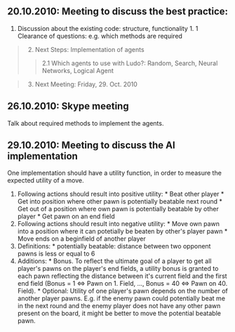 ## 20.10.2010: Meeting to discuss the best practice: ##
  1. Discussion about the existing code: structure, functionality
    1. 1 Clearance of questions: e.g. which methods are required
> 2. Next Steps: Implementation of agents
> > 2.1 Which agents to use with Ludo?: Random, Search, Neural Networks, Logical Agent

> 3. Next Meeting: Friday, 29. Oct. 2010

## 26.10.2010: Skype meeting ##
Talk about required methods to implement the agents.

## 29.10.2010: Meeting to discuss the AI implementation ##
One implementation should have a utility function, in order to measure the expected utility of a move.
  1. Following actions should result into positive utility:
    * Beat other player
    * Get into position where other pawn is potentially beatable next round
    * Get out of a position where own pawn is potentially beatable by other player
    * Get pawn on an end field
  1. Following actions should result into negative utility:
    * Move own pawn into a position where it can potetially be beaten by other's player pawn
    * Move ends on a beginfield of another player
  1. Definitions:
    * potentially beatable: distance between two opponent pawns is less or equal to 6
  1. Additions:
    * Bonus. To reflect the ultimate goal of a player to get all player's pawns on the player's end fields, a utility bonus is granted to each pawn reflecting the distance between it's current field and the first end field (Bonus = 1 <=> Pawn on 1. Field, ..., Bonus = 40 <=> Pawn on 40. Field).
    * Optional: Utility of one player's pawn depends on the number of another player pawns. E.g. if the enemy pawn could potentially beat me in the next round and the enemy player does not have any other pawn present on the board, it might be better to move the potential beatable pawn.